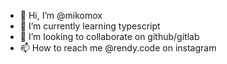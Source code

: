 - 👋 Hi, I’m @mikomox
- 🌱 I’m currently learning typescript
- 💞️ I’m looking to collaborate on github/gitlab
- 📫 How to reach me @rendy.code on instagram


<!---
mikomox/mikomox is a ✨ special ✨ repository because its `README.md` (this file) appears on your GitHub profile.
You can click the Preview link to take a look at your changes.
--->
